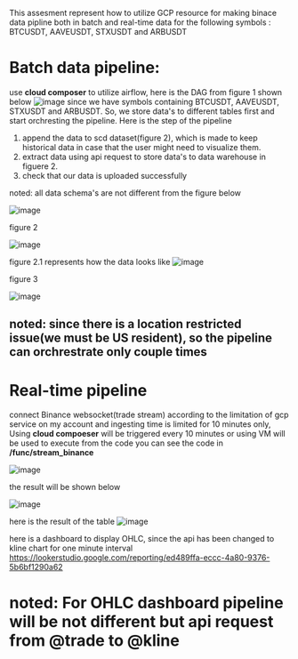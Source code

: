 This assesment represent how to utilize GCP resource for making binace data pipline both in batch and real-time data for the following symbols : BTCUSDT, AAVEUSDT, STXUSDT and ARBUSDT

# Batch data pipeline:

use **cloud composer** to utilize airflow, here is the DAG from figure 1 shown below
![image](https://github.com/Tinasavasapphavat/bittaza-test/assets/115886539/533f7819-7229-4706-85f8-e5e46fa4a9a6)
since we have symbols containing BTCUSDT, AAVEUSDT, STXUSDT and ARBUSDT. So, we store data's to different tables first and start orchresting the pipeline. Here is the step of the pipeline
1. append the data to scd dataset(figure 2), which is made to keep historical data in case that the user might need to visualize them.
2. extract data using api request to store data's to data warehouse in figuere 2.
3. check that our data is uploaded successfully

noted: all data schema's are not different from the figure below 

![image](https://github.com/Tinasavasapphavat/bittaza-test/assets/115886539/56365f4d-e3ef-402c-98fe-5dcaa7dfe4e5) 



figure 2

![image](https://github.com/Tinasavasapphavat/bittaza-test/assets/115886539/65099817-e812-472f-a941-ff2bd928400a)




figure 2.1 represents how the data looks like
![image](https://github.com/Tinasavasapphavat/bittaza-test/assets/115886539/68fffe1f-df92-4c81-abdb-31decf0e49b0)


figure 3

![image](https://github.com/Tinasavasapphavat/bittaza-test/assets/115886539/1abbecd9-c992-4bf5-957d-922793f2c3b1)
## noted: since there is a location restricted issue(we must be US resident), so the pipeline can orchrestrate only couple times


# Real-time pipeline
connect Binance websocket(trade stream)
according to the limitation of gcp service on my account and ingesting time is limited for 10 minutes only, Using **cloud compoeser** will be triggered every 10 minutes or using VM will be used to execute from the code you can see the code  in **/func/stream_binance** 

![image](https://github.com/Tinasavasapphavat/bittaza-test/assets/115886539/35a93804-5522-46fc-a837-137bfd32817c)

the result will be shown below

![image](https://github.com/Tinasavasapphavat/bittaza-test/assets/115886539/d02ed578-cb3e-43e6-847e-a004871b1777)

here is the result of the table
![image](https://github.com/Tinasavasapphavat/bittaza-test/assets/115886539/ae686afa-84b3-463a-8695-6066f7178269)

here is a dashboard to display OHLC, since the api has been changed to kline chart for one minute interval
https://lookerstudio.google.com/reporting/ed489ffa-eccc-4a80-9376-5b6bf1290a62

# noted: For OHLC dashboard pipeline will be not different but api request from @trade to @kline









